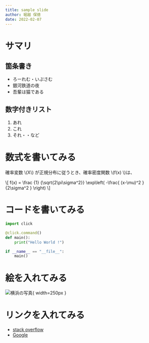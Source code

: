```yaml
---
title: sample slide
author: 堀越 保徳
date: 2022-02-07
---
```


# サマリ

## 箇条書き

- ろーれむ・いぷさむ
- 銀河鉄道の夜
- 吾輩は猫である

## 数字付きリスト

1. あれ
2. これ
3. それ・・など

# 数式を書いてみる

確率変数 \\(X\\) が正規分布に従うとき、確率密度関数 \\(f(x) \\)は、

\\[ f(x) = \\frac {1} {\\sqrt{2\\pi\\sigma^2}} \\exp\\left( -\\frac{ (x-\\mu)^2 }{2\\sigma^2 } \\right)  \\]

# コードを書いてみる

```python
import click

@click.command()
def main():
    print("Hello World !")

if __name__ == "__file__":
    main()
```

# 絵を入れてみる

![横浜の写真](resource/yokohama.jpg){ width=250px }

# リンクを入れてみる

- [stack overflow](https://stackoverflow.com/)
- [Google](https://www.google.com/)
